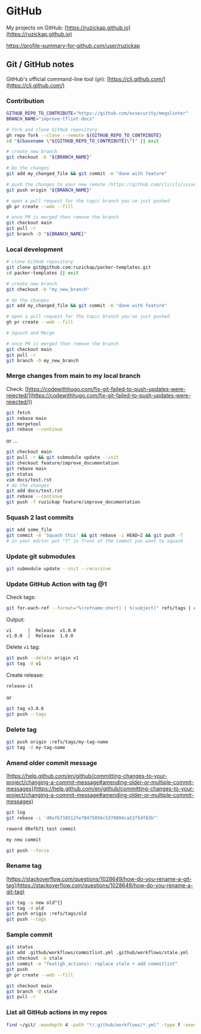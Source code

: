 # GitHub

My projects on GitHub: [https://ruzickap.github.io](https://ruzickap.github.io)

<https://profile-summary-for-github.com/user/ruzickap>

## Git / GitHub notes

GitHub's official command-line tool (`gh`): [https://cli.github.com/](https://cli.github.com/)

### Contribution

```bash
GITHUB_REPO_TO_CONTRIBUTE="https://github.com/oxsecurity/megalinter"
BRANCH_NAME="improve-tflint-docs"

# fork and clone GitHub repository
gh repo fork --clone --remote ${GITHUB_REPO_TO_CONTRIBUTE}
cd "$(basename \"${GITHUB_REPO_TO_CONTRIBUTE}\")" || exit

# create new branch
git checkout -b "${BRANCH_NAME}"

# Do the changes
git add my_changed_file && git commit -m "done with feature"

# push the changes to your new remote (https://github.com/cli/cli/issues/546)
git push origin "${BRANCH_NAME}"

# open a pull request for the topic branch you've just pushed
gh pr create --web --fill

# once PR is merged then remove the branch
git checkout main
git pull -r
git branch -D "${BRANCH_NAME}"
```

### Local development

```bash
# clone GitHub repository
git clone git@github.com:ruzickap/packer-templates.git
cd packer-templates || exit

# create new branch
git checkout -b "my_new_branch"

# do the changes
git add my_changed_file && git commit -m "done with feature"

# open a pull request for the topic branch you've just pushed
gh pr create --web --fill

# Squash and Merge

# once PR is merged then remove the branch
git checkout main
git pull -r
git branch -D my_new_branch
```

### Merge changes from main to my local branch

Check: [https://codewithhugo.com/fix-git-failed-to-push-updates-were-rejected/](https://codewithhugo.com/fix-git-failed-to-push-updates-were-rejected/))

```bash
git fetch
git rebase main
git mergetool
git rebase --continue
```

or ...

```bash
git checkout main
git pull -r && git submodule update --init
git checkout feature/improve_documentation
git rebase main
git status
vim docs/test.rst
# do the changes
git add docs/test.rst
git rebase --continue
git push -f ruzickap feature/improve_documentation
```

### Squash 2 last commits

```bash
git add some_file
git commit -m 'Squash this' && git rebase -i HEAD~2 && git push -f
# in your editor put "f" in front of the commit you want to squash
```

### Update git submodules

```bash
git submodule update --init --recursive
```

### Update GitHub Action with tag @1

Check tags:

```bash
git for-each-ref --format="%(refname:short) | %(subject)" refs/tags | column -t
```

Output:

```console
v1      |  Release  v1.0.0
v1.0.0  |  Release  1.0.0
```

Delete `v1` tag:

```bash
git push --delete origin v1
git tag -d v1
```

Create release:

```bash
release-it
```

or

```bash
git tag v3.0.6
git push --tags
```

### Delete tag

```bash
git push origin :refs/tags/my-tag-name
git tag -d my-tag-name
```

### Amend older commit message

[https://help.github.com/en/github/committing-changes-to-your-project/changing-a-commit-message#amending-older-or-multiple-commit-messages](https://help.github.com/en/github/committing-changes-to-your-project/changing-a-commit-message#amending-older-or-multiple-commit-messages)

```bash
git log
git rebase -i 'd0efb718512fe78475056c5370884ca53f5df82b^'

reword d0efb71 test commit

my new commit

git push --force
```

### Rename tag

[https://stackoverflow.com/questions/1028649/how-do-you-rename-a-git-tag](https://stackoverflow.com/questions/1028649/how-do-you-rename-a-git-tag)

```bash
git tag -a new old^{}
git tag -d old
git push origin :refs/tags/old
git push --tags
```

### Sample commit

```bash
git status
git add .github/workflows/commitlint.yml .github/workflows/stale.yml
git checkout -b stale
git commit -m "feat(gh_actions): replace stale + add commitlint"
git push
gh pr create --web --fill

git checkout main
git branch -D stale
git pull -r
```

### List all GitHub actions in my repos

```bash
find ~/git/ -maxdepth 4 -path "*/.github/workflows/*.yml" -type f -exec awk -F' uses: ' '/^\s*uses: \w/ || /^\s*- uses: \w/ { print "      - uses: " $2 }' {} \; | sort | uniq
```
